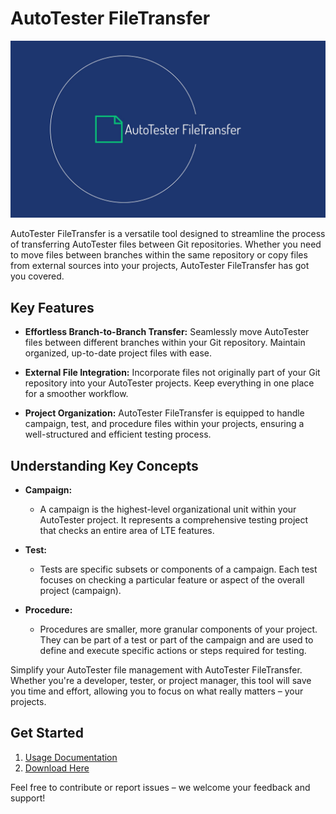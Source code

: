 # AutoTester FileTransfer
![logo](https://github.com/Alongri/AutoTester_FileTransfer/blob/main/images/autotester-filetransfer-logo.jpg)

AutoTester FileTransfer is a versatile tool designed to streamline the process of transferring AutoTester files between Git repositories. Whether you need to move files between branches within the same repository or copy files from external sources into your projects, AutoTester FileTransfer has got you covered.

## Key Features

- **Effortless Branch-to-Branch Transfer:** Seamlessly move AutoTester files between different branches within your Git repository. Maintain organized, up-to-date project files with ease.

- **External File Integration:** Incorporate files not originally part of your Git repository into your AutoTester projects. Keep everything in one place for a smoother workflow.

- **Project Organization:** AutoTester FileTransfer is equipped to handle campaign, test, and procedure files within your projects, ensuring a well-structured and efficient testing process.

## Understanding Key Concepts

- **Campaign:**
    - A campaign is the highest-level organizational unit within your AutoTester project. It represents a comprehensive testing project that checks an entire area of LTE features.

- **Test:**
    - Tests are specific subsets or components of a campaign. Each test focuses on checking a particular feature or aspect of the overall project (campaign).

- **Procedure:**
    - Procedures are smaller, more granular components of your project. They can be part of a test or part of the campaign and are used to define and execute specific actions or steps required for testing.

Simplify your AutoTester file management with AutoTester FileTransfer. Whether you're a developer, tester, or project manager, this tool will save you time and effort, allowing you to focus on what really matters – your projects.

## Get Started

1. [Usage Documentation](https://github.com/Alongri/AutoTester_FileTransfer/blob/main/Usage_Documentation.md)
2. [Download Here](https://github.com/Alongri/AutoTester_FileTransfer/raw/main/Autotester_FileTransfer.zip)


Feel free to contribute or report issues – we welcome your feedback and support!


